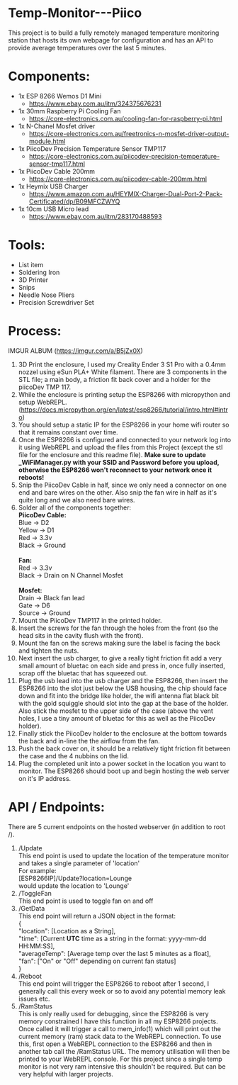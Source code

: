 # Temp-Monitor---Piico
This project is to build a fully remotely managed temperature monitoring station that hosts its own webpage for configuration and has an API to provide average temperatures over the last 5 minutes.

# Components:

 - 1x ESP 8266 Wemos D1 Mini 
	 - https://www.ebay.com.au/itm/324375676231
 - 1x 30mm Raspberry Pi Cooling Fan 
	 - https://core-electronics.com.au/cooling-fan-for-raspberry-pi.html
 - 1x N-Chanel Mosfet driver 
	 - https://core-electronics.com.au/freetronics-n-mosfet-driver-output-module.html
 - 1x PiicoDev Precision Temperature Sensor TMP117 
	 - https://core-electronics.com.au/piicodev-precision-temperature-sensor-tmp117.html
 - 1x PiicoDev Cable 200mm 
	 - https://core-electronics.com.au/piicodev-cable-200mm.html
 - 1x Heymix USB Charger 
	 - https://www.amazon.com.au/HEYMIX-Charger-Dual-Port-2-Pack-Certificated/dp/B09MFCZWYQ
 - 1x 10cm USB Micro lead
	 - https://www.ebay.com.au/itm/283170488593

# Tools:

 - List item
 - Soldering Iron
 - 3D Printer
 - Snips
 - Needle Nose Pliers
 - Precision Screwdriver Set
 
# Process:
IMGUR ALBUM (https://imgur.com/a/B5jZx0X)<br/>
1. 3D Print the enclosure, I used my Creality Ender 3 S1 Pro with a 0.4mm nozzel using eSun PLA+ White filament. There are 3 components in the STL file; a main body, a friction fit back cover and a holder for the piicoDev TMP 117.
2. While the enclosure is printing setup the ESP8266 with micropython and setup WebREPL. 
	(https://docs.micropython.org/en/latest/esp8266/tutorial/intro.html#intro)
3. You should setup a static IP for the ESP8266 in your home wifi router so that it remains constant over time. 
4. Once the ESP8266 is configured and connected to your network log into it using WebREPL and upload the files from this Project (except the stl file for the enclosure and this readme file). **Make sure to update _WiFiManager.py with your SSID and Password before you upload, otherwise the ESP8266 won't reconnect to your network once it reboots!**
6. Snip the PiicoDev Cable in half, since we only need a connector on one end and bare wires on the other. Also snip the fan wire in half as it's quite long and we also need bare wires.
7. Solder all of the components together:<br/>
	**PiicoDev Cable:**<br/>
		Blue -> D2<br/>
		Yellow -> D1<br/>
		Red -> 3.3v<br/>
		Black -> Ground<br/>
		<br/>
	**Fan:**<br/>
		Red -> 3.3v<br/>
		Black -> Drain on N Channel Mosfet<br/>
		<br/>
	**Mosfet:**<br/>
		Drain -> Black fan lead<br/>
		Gate -> D6<br/>
		Source -> Ground<br/>
8. Mount the PiicoDev TMP117 in the printed holder.
9. Insert the screws for the fan through the holes from the front (so the head sits in the cavity flush with the front).
10. Mount the fan on the screws making sure the label is facing the back and tighten the nuts.
11. Next insert the usb charger, to give a really tight friction fit add a very small amount of bluetac on each side and press in, once fully inserted, scrap off the bluetac that has squeezed out.
12. Plug the usb lead into the usb charger and the ESP8266, then insert the ESP8266 into the slot just below the USB housing, the chip should face down and fit into the bridge like holder, the wifi antenna flat black bit with the gold squiggle should slot into the gap at the base of the holder. Also stick the mosfet to the upper side of the case (above the vent holes, I use a tiny amount of bluetac for this as well as the PiicoDev holder).
13. Finally stick the PiicoDev holder to the enclosure at the bottom towards the back and in-line the the airflow from the fan.
14. Push the back cover on, it should be a relatively tight friction fit between the case and the 4 nubbins on the lid. 
15. Plug the completed unit into a power socket in the location you want to monitor. The ESP8266 should boot up and begin hosting the web server on it's IP address.

# API / Endpoints:
There are 5 current endpoints on the hosted webserver (in addition to root /).

 1. /Update<br/>
	 This end point is used to update the location of the temperature monitor and takes a single parameter of 'location'<br/>
	 For example:<br/>
	 [ESP8266IP]/Update?location=Lounge<br/>
	 would update the location to 'Lounge'<br/>
 2. /ToggleFan<br/>
	 This end point is used to toggle fan on and off
3. /GetData<br/>
	This end point will return a JSON object in the format:<br/>
	{<br/>
		"location": [Location as a String], <br/>
		"time": [Current **UTC** time as a string in the format: yyyy-mm-dd HH:MM:SS], <br/>
		"averageTemp": [Average temp over the last 5 minutes as a float], <br/>
		"fan": ["On" or "Off" depending on current fan status]<br/>
	}<br/>
4. /Reboot<br/>
	This end point will trigger the ESP8266 to reboot after 1 second, I generally call this every week or so to avoid any potential memory leak issues etc.<br/>
5.  /RamStatus<br/>
	This is only really used for debugging, since the ESP8266 is very memory constrained I have this function in all my ESP8266 projects. Once called it will trigger a call to mem_info(1) which will print out the current memory (ram) stack data to the WebREPL connection. To use this, first open a WebREPL connection to the ESP8266 and then in another tab call the /RamStatus URL. The memory utilisation will then be printed to your WebREPL console. For this project since a single temp monitor is not very ram intensive this shouldn't be required. But can be very helpful with larger projects.
